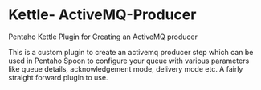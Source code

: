 # Kettle- ActiveMQ-Producer
Pentaho Kettle Plugin for Creating an ActiveMQ producer

This is a custom plugin to create an activemq producer step which can be used in Pentaho Spoon to configure your queue with various parameters like queue details, acknowledgement mode, delivery mode etc. 
A fairly straight forward plugin to use.
